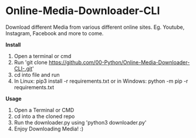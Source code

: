# Online-Media-Downloader-CLI
Download different Media from various different online sites. Eg. Youtube, Instagram, Facebook and more to come.

**Install**
1. Open a terminal or cmd
2. Run 'git clone https://github.com/00-Python/Online-Media-Downloader-CLI-.git'
3. cd into file and run
4. In Linux: pip3 install -r requirements.txt or in Windows: python -m pip -r requirements.txt

**Usage**
1. Open a Terminal or CMD
2. cd into a the cloned repo
3. Run the downloader.py using 'python3 downloader.py'
4. Enjoy Downloading Media! :)
